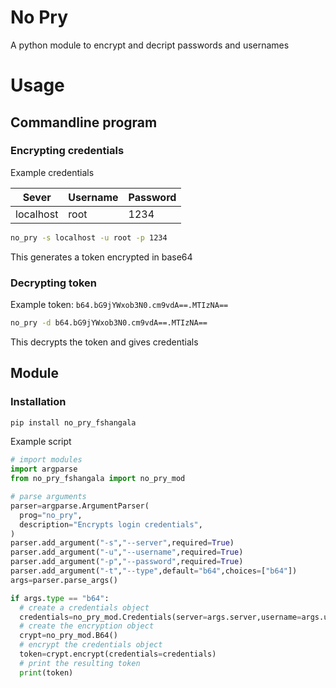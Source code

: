 # No Pry
A python module to encrypt and decript passwords and usernames

# Usage

## Commandline program

### Encrypting credentials

Example credentials

|Sever|Username|Password|
|-----|--------|--------|
|localhost|root|1234|

```bash
no_pry -s localhost -u root -p 1234
```

This generates a token encrypted in base64

### Decrypting token

Example token: `b64.bG9jYWxob3N0.cm9vdA==.MTIzNA==`

```bash
no_pry -d b64.bG9jYWxob3N0.cm9vdA==.MTIzNA==
```

This decrypts the token and gives credentials

## Module

### Installation

```bash
pip install no_pry_fshangala
```

Example script

```python
# import modules
import argparse
from no_pry_fshangala import no_pry_mod

# parse arguments
parser=argparse.ArgumentParser(
  prog="no_pry",
  description="Encrypts login credentials",
)
parser.add_argument("-s","--server",required=True)
parser.add_argument("-u","--username",required=True)
parser.add_argument("-p","--password",required=True)
parser.add_argument("-t","--type",default="b64",choices=["b64"])
args=parser.parse_args()

if args.type == "b64":
  # create a credentials object
  credentials=no_pry_mod.Credentials(server=args.server,username=args.username,password=args.password)
  # create the encryption object
  crypt=no_pry_mod.B64()
  # encrypt the credentials object
  token=crypt.encrypt(credentials=credentials)
  # print the resulting token
  print(token)
```
